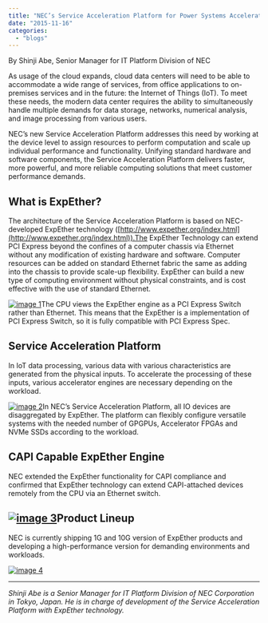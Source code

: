 ```yaml
---
title: "NEC’s Service Acceleration Platform for Power Systems Accelerates and Scales Cloud Data Centers"
date: "2015-11-16"
categories: 
  - "blogs"
---
```


By Shinji Abe, Senior Manager for IT Platform Division of NEC

As usage of the cloud expands, cloud data centers will need to be able to accommodate a wide range of services, from office applications to on-premises services and in the future: the Internet of Things (IoT). To meet these needs, the modern data center requires the ability to simultaneously handle multiple demands for data storage, networks, numerical analysis, and image processing from various users.

NEC’s new Service Acceleration Platform addresses this need by working at the device level to assign resources to perform computation and scale up individual performance and functionality. Unifying standard hardware and software components, the Service Acceleration Platform delivers faster, more powerful, and more reliable computing solutions that meet customer performance demands.

## What is ExpEther?

The architecture of the Service Acceleration Platform is based on NEC-developed ExpEther technology ([http://www.expether.org/index.html](http://www.expether.org/index.html)).The ExpEther Technology can extend PCI Express beyond the confines of a computer chassis via Ethernet without any modification of existing hardware and software. Computer resources can be added on standard Ethernet fabric the same as adding into the chassis to provide scale-up flexibility. ExpEther can build a new type of computing environment without physical constraints, and is cost effective with the use of standard Ethernet.

[![image 1](images/image-1-1024x386.png)](https://openpowerfoundation.org/wp-content/uploads/2015/11/image-1.png)The CPU views the ExpEther engine as a PCI Express Switch rather than Ethernet. This means that the ExpEther is a implementation of PCI Express Switch, so it is fully compatible with PCI Express Spec.

## Service Acceleration Platform

In IoT data processing, various data with various characteristics are generated from the physical inputs. To accelerate the processing of these inputs, various accelerator engines are necessary depending on the workload.

[![image 2](images/image-2-1024x481.png)](https://openpowerfoundation.org/wp-content/uploads/2015/11/image-2.png)In NEC’s Service Acceleration Platform, all IO devices are disaggregated by ExpEther. The platform can flexibly configure versatile systems with the needed number of GPGPUs, Accelerator FPGAs and NVMe SSDs according to the workload.

## CAPI Capable ExpEther Engine

NEC extended the ExpEther functionality for CAPI compliance and confirmed that ExpEther technology can extend CAPI-attached devices remotely from the CPU via an Ethernet switch.

## [![image 3](images/image-3-1024x271.png)](https://openpowerfoundation.org/wp-content/uploads/2015/11/image-3.png)Product Lineup

NEC is currently shipping 1G and 10G version of ExpEther products and developing a high-performance version for demanding environments and workloads.

[![image 4](images/image-4-1024x189.png)](https://openpowerfoundation.org/wp-content/uploads/2015/11/image-4.png)

* * *

_Shinji Abe is a Senior Manager for IT Platform Division of NEC Corporation in Tokyo, Japan. He is in charge of development of the Service Acceleration Platform with ExpEther technology._
